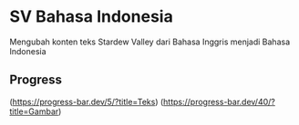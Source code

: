 # SV Bahasa Indonesia
 Mengubah konten teks Stardew Valley dari Bahasa Inggris menjadi Bahasa Indonesia
 
## Progress
 (https://progress-bar.dev/5/?title=Teks)
 (https://progress-bar.dev/40/?title=Gambar)
